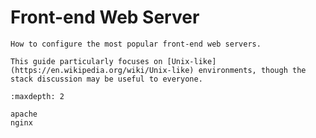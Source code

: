 # Front-end Web Server

```{admonition} Description
How to configure the most popular front-end web servers.

This guide particularly focuses on [Unix-like](https://en.wikipedia.org/wiki/Unix-like) environments, though the stack discussion may be useful to everyone.
```

```{toctree}
:maxdepth: 2

apache
nginx
```
